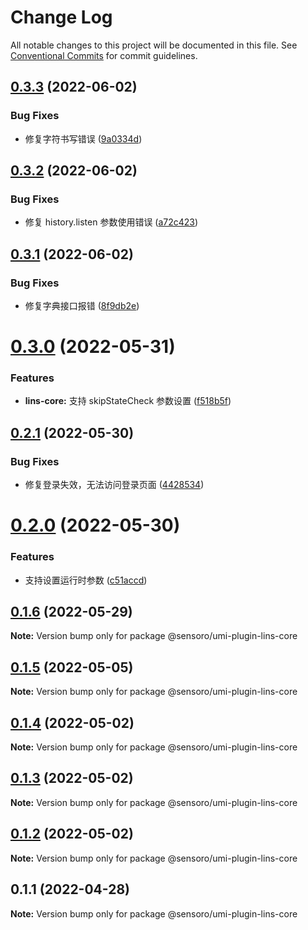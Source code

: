 # Change Log

All notable changes to this project will be documented in this file.
See [Conventional Commits](https://conventionalcommits.org) for commit guidelines.

## [0.3.3](https://github.com/SensoroFE/umi-plugins/compare/@sensoro/umi-plugin-lins-core@0.3.2...@sensoro/umi-plugin-lins-core@0.3.3) (2022-06-02)


### Bug Fixes

* 修复字符书写错误 ([9a0334d](https://github.com/SensoroFE/umi-plugins/commit/9a0334db38125d80e446297e7a533bf2b77ef9b6))





## [0.3.2](https://github.com/SensoroFE/umi-plugins/compare/@sensoro/umi-plugin-lins-core@0.3.1...@sensoro/umi-plugin-lins-core@0.3.2) (2022-06-02)


### Bug Fixes

* 修复 history.listen 参数使用错误 ([a72c423](https://github.com/SensoroFE/umi-plugins/commit/a72c42374c468580b4ffb960b49f6b60ff2c08c6))





## [0.3.1](https://github.com/SensoroFE/umi-plugins/compare/@sensoro/umi-plugin-lins-core@0.3.0...@sensoro/umi-plugin-lins-core@0.3.1) (2022-06-02)


### Bug Fixes

* 修复字典接口报错 ([8f9db2e](https://github.com/SensoroFE/umi-plugins/commit/8f9db2ec060d170211808b7db98a439781a46b36))





# [0.3.0](https://github.com/SensoroFE/umi-plugins/compare/@sensoro/umi-plugin-lins-core@0.2.1...@sensoro/umi-plugin-lins-core@0.3.0) (2022-05-31)


### Features

* **lins-core:** 支持 skipStateCheck 参数设置 ([f518b5f](https://github.com/SensoroFE/umi-plugins/commit/f518b5f88d70eb3d581b1c5a3453ed29002b7b37))





## [0.2.1](https://github.com/SensoroFE/umi-plugins/compare/@sensoro/umi-plugin-lins-core@0.2.0...@sensoro/umi-plugin-lins-core@0.2.1) (2022-05-30)


### Bug Fixes

* 修复登录失效，无法访问登录页面 ([4428534](https://github.com/SensoroFE/umi-plugins/commit/44285340e92949cfba4533bb9616d51f52285540))





# [0.2.0](https://github.com/SensoroFE/umi-plugins/compare/@sensoro/umi-plugin-lins-core@0.1.6...@sensoro/umi-plugin-lins-core@0.2.0) (2022-05-30)


### Features

* 支持设置运行时参数 ([c51accd](https://github.com/SensoroFE/umi-plugins/commit/c51accd44ce51c62006808c7776e374f8401be0a))





## [0.1.6](https://github.com/SensoroFE/umi-plugins/compare/@sensoro/umi-plugin-lins-core@0.1.5...@sensoro/umi-plugin-lins-core@0.1.6) (2022-05-29)

**Note:** Version bump only for package @sensoro/umi-plugin-lins-core





## [0.1.5](https://github.com/SensoroFE/umi-plugins/compare/@sensoro/umi-plugin-lins-core@0.1.4...@sensoro/umi-plugin-lins-core@0.1.5) (2022-05-05)

**Note:** Version bump only for package @sensoro/umi-plugin-lins-core





## [0.1.4](https://github.com/SensoroFE/umi-plugins/compare/@sensoro/umi-plugin-lins-core@0.1.3...@sensoro/umi-plugin-lins-core@0.1.4) (2022-05-02)

**Note:** Version bump only for package @sensoro/umi-plugin-lins-core





## [0.1.3](https://github.com/SensoroFE/umi-plugins/compare/@sensoro/umi-plugin-lins-core@0.1.2...@sensoro/umi-plugin-lins-core@0.1.3) (2022-05-02)

**Note:** Version bump only for package @sensoro/umi-plugin-lins-core





## [0.1.2](https://github.com/SensoroFE/umi-plugins/compare/@sensoro/umi-plugin-lins-core@0.1.1...@sensoro/umi-plugin-lins-core@0.1.2) (2022-05-02)

**Note:** Version bump only for package @sensoro/umi-plugin-lins-core





## 0.1.1 (2022-04-28)

**Note:** Version bump only for package @sensoro/umi-plugin-lins-core
